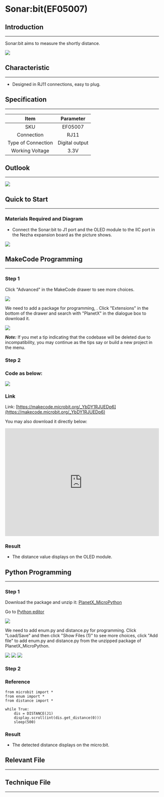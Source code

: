 # Sonar:bit(EF05007)

## Introduction
---
Sonar:bit aims to measure the shortly distance. 

![](./images/05007_01.png)

## Characteristic
---
- Designed in RJ11 connections, easy to plug.

## Specification
---

Item | Parameter 
:-: | :-: 
SKU|EF05007
Connection|RJ11
Type of Connection|Digital output
Working Voltage|3.3V


## Outlook
---


![](./images/05007_02.png)

## Quick to Start
---

### Materials Required and Diagram

- Connect the Sonar:bit to J1 port and the OLED module to the IIC port in the Nezha expansion board as the picture shows. 


![](./images/05007_03.png)

## MakeCode Programming
---

### Step 1

Click "Advanced" in the MakeCode drawer to see more choices. 

![](./images/05001_04.png)

We need to add a package for programming, . Click "Extensions" in the bottom of the drawer and search with "PlanetX" in the dialogue box to download it. 

![](./images/05001_05.png)

***Note:*** If you met a tip indicating that the codebase will be deleted due to incompatibility, you may continue as the tips say or build a new project in the menu. 

### Step 2

### Code as below:

![](./images/05007_06.png)


### Link
Link: [https://makecode.microbit.org/_YbDY1RJUEDp6](https://makecode.microbit.org/_YbDY1RJUEDp6)

You may also download it directly below: 

<div style="position:relative;height:0;padding-bottom:70%;overflow:hidden;"><iframe style="position:absolute;top:0;left:0;width:100%;height:100%;" src="https://makecode.microbit.org/#pub:_YbDY1RJUEDp6" frameborder="0" sandbox="allow-popups allow-forms allow-scripts allow-same-origin"></iframe></div>  


### Result
- The distance value displays on the OLED module.

## Python Programming 
---


### Step 1

Download the package and unzip it: [PlanetX_MicroPython](https://github.com/lionyhw/PlanetX_MicroPython/archive/master.zip)

Go to   [Python editor](https://python.microbit.org/v/2.0)

![](./images/05001_07.png)

We need to add enum.py and distance.py for programming. Click "Load/Save" and then click "Show Files (1)" to see more choices, click "Add file" to add enum.py and distance.py from the unzipped package of PlanetX_MicroPython. 

![](./images/05001_08.png)
![](./images/05001_09.png)
![](./images/05007_10.png)

### Step 2

### Reference

```
from microbit import *
from enum import *
from distance import *

while True:
    dis = DISTANCE(J1)
    display.scroll(int(dis.get_distance(0)))
    sleep(500)
```


### Result
- The detected distance displays on the micro:bit.

## Relevant File
---

## Technique File
---
